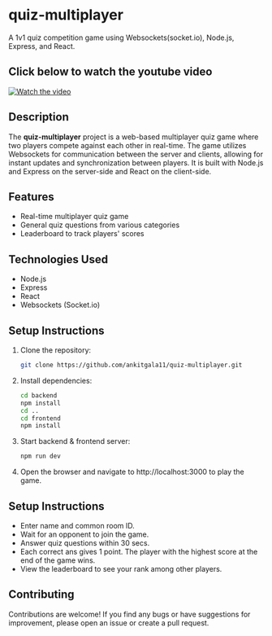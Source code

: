 # quiz-multiplayer

A 1v1 quiz competition game using Websockets(socket.io), Node.js, Express, and React.

## Click below to watch the youtube video

[![Watch the video](https://img.youtube.com/vi/7f7tU3cTyRQ/maxresdefault.jpg)](https://youtu.be/7f7tU3cTyRQ)

## Description

The **quiz-multiplayer** project is a web-based multiplayer quiz game where two players compete against each other in real-time. The game utilizes Websockets for communication between the server and clients, allowing for instant updates and synchronization between players. It is built with Node.js and Express on the server-side and React on the client-side.

## Features

- Real-time multiplayer quiz game
- General quiz questions from various categories
- Leaderboard to track players' scores


## Technologies Used

- Node.js
- Express
- React
- Websockets (Socket.io)

## Setup Instructions

1. Clone the repository:

   ```bash
   git clone https://github.com/ankitgala11/quiz-multiplayer.git
   
2. Install dependencies:

   ```bash
   cd backend 
   npm install
   cd ..
   cd frontend
   npm install

3. Start backend & frontend server:
   ```bash
   npm run dev

4. Open the browser and navigate to http://localhost:3000 to play the game.

## Setup Instructions

- Enter name and common room ID.
- Wait for an opponent to join the game.
- Answer quiz questions within 30 secs.
- Each correct ans gives 1 point. The player with the highest score at the end of the game wins.
- View the leaderboard to see your rank among other players.

## Contributing
Contributions are welcome! If you find any bugs or have suggestions for improvement, please open an issue or create a pull request.

   
